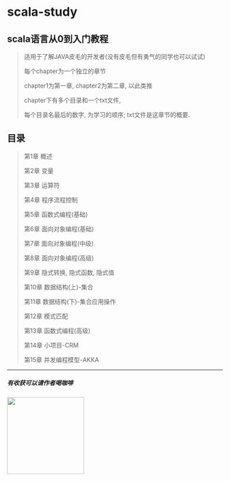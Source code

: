 # scala-study
## scala语言从0到入门教程
>适用于了解JAVA皮毛的开发者(没有皮毛但有勇气的同学也可以试试)
>
>每个chapter为一个独立的章节
>
>chapter1为第一章, chapter2为第二章, 以此类推
>
>chapter下有多个目录和一个txt文件,
>
>每个目录名最后的数字, 为学习的顺序;
>txt文件是这章节的概要.

## 目录
> 第1章 概述
>
>第2章 变量
>
>第3章 运算符
>
>第4章 程序流程控制
>
>第5章 函数式编程(基础)
>
>第6章 面向对象编程(基础)
>
>第7章 面向对象编程(中级)
>
>第8章 面向对象编程(高级)
>
>第9章 隐式转换, 隐式函数, 隐式值
>
>第10章 数据结构(上)-集合
>
>第11章 数据结构(下)-集合应用操作
>
>第12章 模式匹配
>
>第13章 函数式编程(高级)
>
>第14章 小项目-CRM
>
>第15章 并发编程模型-AKKA

****
##### 有收获可以请作者喝咖啡
<img width="180px" src="https://github.com/welldo2017/scala-study/blob/master/images/myAliPay.jpg"/>
